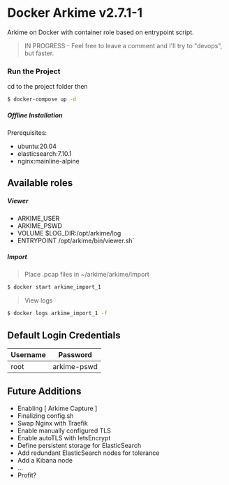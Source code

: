 # Docker Arkime v2.7.1-1

Arkime on Docker with container role based on entrypoint script. 

> IN PROGRESS - Feel free to leave a comment and I'll try to "devops", but faster.

### Run the Project
cd to the project folder then
```sh
$ docker-compose up -d
```
##### Offline Installation
Prerequisites: 
- ubuntu:20.04
- elasticsearch:7.10.1
- nginx:mainline-alpine

## Available roles

##### Viewer
- ARKIME_USER
- ARKIME_PSWD
- VOLUME $LOG_DIR:/opt/arkime/log
- ENTRYPOINT /opt/arkime/bin/viewer.sh`

##### Import
> Place .pcap files in ~/arkime/arkime/import

```sh
$ docker start arkime_import_1
```

> View logs
```sh
$ docker logs arkime_import_1 -f
```

## Default Login Credentials
| Username | Password | 
| ------ | ------ |
| root |  arkime-pswd |

## Future Additions
- Enabling [ Arkime Capture ]
- Finalizing config.sh 
- Swap Nginx with Traefik
- Enable manually configured TLS
- Enable autoTLS with letsEncrypt
- Define persistent storage for ElasticSearch
- Add redundant ElasticSearch nodes for tolerance
- Add a Kibana node
- ...
- Profit?
